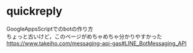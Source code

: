 # quickreply

GoogleAppsScriptでのbotの作り方  
ちょっと古いけど，このページがめちゃめちゃ分かりやすかった  
https://www.takeiho.com/messaging-api-gas#LINE_BotMessaging_API
